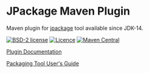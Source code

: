 # JPackage Maven Plugin

Maven plugin for [jpackage](https://openjdk.java.net/jeps/343) tool available since JDK-14.

[![BSD-2 license](https://img.shields.io/badge/License-BSD--2-informational.svg)](LICENSE)
[![Licence](https://img.shields.io/badge/Java-1.8-orange?logo=java)](https://www.oracle.com/java/technologies/javase-downloads.html)
[![Maven Central](https://maven-badges.herokuapp.com/maven-central/org.panteleyev/jpackage-maven-plugin/badge.svg)](https://maven-badges.herokuapp.com/maven-central/org.panteleyev/jpackage-maven-plugin/)

[Plugin Documentation](https://petr-panteleyev.github.io/jpackage-maven-plugin/)

[Packaging Tool User's Guide](https://docs.oracle.com/en/java/javase/15/jpackage/packaging-tool-user-guide.pdf)
